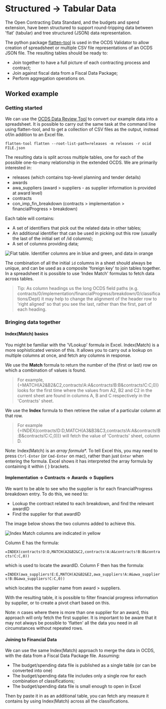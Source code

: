 # Structured -> Tabular Data

The Open Contracting Data Standard, and the budgets and spend extension, have been structured to support round-tripping data between 'flat' (tabular) and tree structured (JSON) data representation.

The python package [flatten-tool](https://flatten-tool.readthedocs.io/en/latest/) is used in the OCDS Validator to allow creation of spreadsheet or multiple CSV file representations of an OCDS JSON file. The resulting tables should be ready to:

* Join together to have a full picture of each contracting process and contract;
* Join against fiscal data from a Fiscal Data Package;
* Perform aggregation operations on.

## Worked example

### Getting started

We can use the [OCDS Data Review Tool](http://standard.open-contracting.org/validator/) to convert our example data into a spreadsheet. It is possible to carry out the same task at the command line using flatten-tool, and to get a collection of CSV files as the output, instead of/in addition to an Excel file.

```
flatten-tool flatten --root-list-path=releases -m releases -r ocid FILE.json
```

The resulting data is split across multiple tables, one for each of the possible one-to-many relationship in the extended OCDS. We are primarily interested in:

* releases (which contains top-level planning and tender details)
* awards
* awa_suppliers (award > suppliers - as supplier information is provided at award level)
* contracts
* con_imp_fin_breakdown (contracts > implementation > financialProgress > breakdown)

Each table will contains:

* A set of identifiers that pick out the related data in other tables; 
* An additional identifier that can be used in picking out this row (usually the last of the initial set of /id columns);
* A set of columns providing data;

![Flat table. Identifier columns are in blue and green, and data in orange](images/flat-table.png)

The combination of all the initial `id` columns in a sheet should always be unique, and can be used as a composite 'foreign key' to join tables together. In a spreadsheet it is possible to use 'Index Match' formulas to fetch data across tables. 

> Tip: As column headings us the long OCDS field paths (e.g. contracts/0/implementation/financialProgress/breakdown/0/classifications/Dept) it may help to change the alignment of the header row to 'right aligned' so that you see the last, rather than the first, part of each heading. 

### Bringing data together

#### Index(Match) basics

You might be familiar with the 'VLookup' formula in Excel. Index(Match) is a more sophisticated version of this. It allows you to carry out a lookup on multiple columns at once, and fetch any columns in response. 

We use the **Match** formula to return the number of the (first or last) row on which a combination of values is found. 

> For example, {=MATCH(A2&B2&C2,contracts!A:A&contracts!B:B&contracts!C:C,0)} looks for the first time where the values from A2, B2 and C2 in the current sheet are found in columns A, B and C respectively in the 'Contracts' sheet. 

We use the **Index** formula to then retrieve the value of a particular column at that row.

> For example {=INDEX(contracts!D:D,MATCH(A3&B3&C3,contracts!A:A&contracts!B:B&contracts!C:C,0))} will fetch the value of 'Contracts' sheet, column D. 

Note: Index(Match) is an *array formula**. To tell Excel this, you may need to press `Ctrl-Enter` (or `Cmd-Enter` on mac), rather than just `Enter` when entering the formula. Excel shows it has interpreted the array formula by containing it within { } brackets. 

#### Implementation -> Contracts -> Awards -> Suppliers

We want to be able to see who the supplier is for each financialProgress breakdown entry. To do this, we need to:

- Lookup the contract related to each breakdown, and find the relevant awardID
- Find the supplier for that awardID

The image below shows the two columns added to achieve this. 

![Index Match columns are indicated in yellow](images/flat-formula.png)

Column E has the formula:

`=INDEX(contracts!D:D,MATCH(A2&B2&C2,contracts!A:A&contracts!B:B&contracts!C:C,0))` 

which is used to locate the awardID. Column F then has the formula:

`=INDEX(awa_suppliers!E:E,MATCH(A2&B2&E2,awa_suppliers!A:A&awa_suppliers!B:B&awa_suppliers!C:C,0))` 

which locates the supplier name from award > suppliers. 

With the resulting table, it is possible to filter financial progress information by supplier, or to create a pivot chart based on this. 

Note: n cases where there is more than one supplier for an award, this approach will only fetch the first supplier. It is important to be aware that it may not always be possible to 'flatten' all the data you need in all circumstances without repeated rows. 

#### Joining to Financial Data

We can use the same Index(Match) approach to merge the data in OCDS, with the data from a Fiscal Data Package file. Assuming:

* The budget/spending data file is published as a single table (or can be converted into one)
* The budget/spending data file includes only a single row for each combination of classifications;
* The budget/spending data file is small enough to open in Excel

Then by paste it in as an additional table, you can fetch any measure it contains by using Index(Match) across all the classifications.
